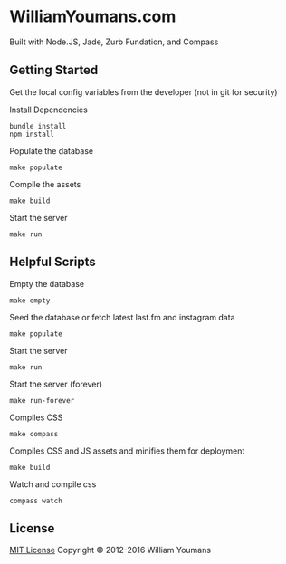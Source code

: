 # WilliamYoumans.com

Built with Node.JS, Jade, Zurb Fundation, and Compass


## Getting Started

Get the local config variables from the developer (not in git for security)

Install Dependencies
```
bundle install
npm install
```

Populate the database
```
make populate
```

Compile the assets
```
make build
```

Start the server
```
make run
```

## Helpful Scripts

Empty the database
```
make empty
```

Seed the database or fetch latest last.fm and instagram data
```
make populate
```

Start the server
```
make run
```

Start the server (forever)
```
make run-forever
```

Compiles CSS
```
make compass
```

Compiles CSS and JS assets and minifies them for deployment
```
make build
```

Watch and compile css
```
compass watch
```

## License

[MIT License](http://wy.mit-license.org/)  Copyright © 2012-2016 William Youmans
